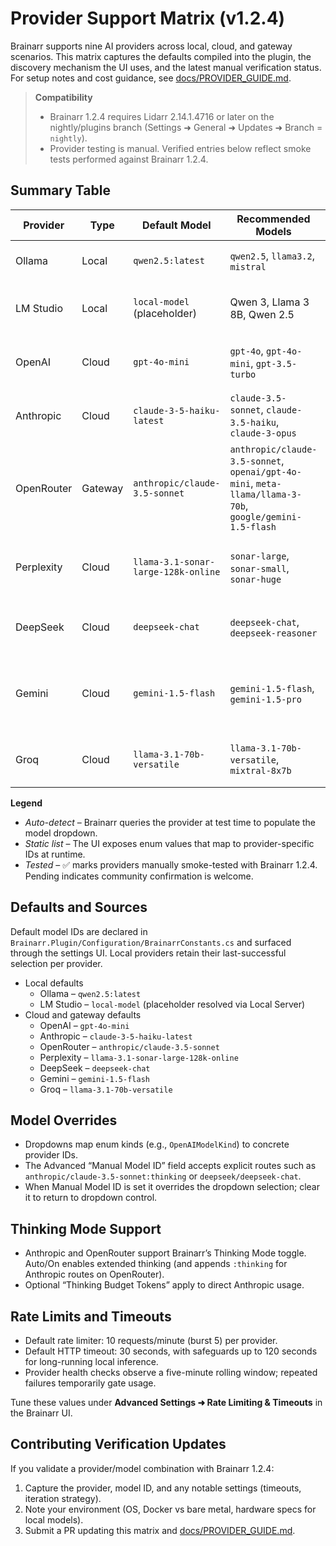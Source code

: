 # Provider Support Matrix (v1.2.4)

Brainarr supports nine AI providers across local, cloud, and gateway scenarios. This matrix captures the defaults compiled into the plugin, the discovery mechanism the UI uses, and the latest manual verification status. For setup notes and cost guidance, see [docs/PROVIDER_GUIDE.md](PROVIDER_GUIDE.md).

> **Compatibility**
> * Brainarr 1.2.4 requires Lidarr 2.14.1.4716 or later on the nightly/plugins branch (Settings ➜ General ➜ Updates ➜ Branch = `nightly`).
> * Provider testing is manual. Verified entries below reflect smoke tests performed against Brainarr 1.2.4.

## Summary Table

| Provider | Type | Default Model | Recommended Models | Model Discovery | Tested (1.2.4) | Last Verified | Notes |
|---------|------|---------------|--------------------|-----------------|----------------|---------------|-------|
| Ollama | Local | `qwen2.5:latest` | `qwen2.5`, `llama3.2`, `mistral` | Auto-detect via `/api/tags` | Pending | — | Private, free; configure URL `http://localhost:11434`. |
| LM Studio | Local | `local-model` (placeholder) | Qwen 3, Llama 3 8B, Qwen 2.5 | Auto-detect via `/v1/models` | ✅ | 2025-09-12 | Verified with Qwen 3 via Local Server. Ensure Local Server is running before testing. |
| OpenAI | Cloud | `gpt-4o-mini` | `gpt-4o`, `gpt-4o-mini`, `gpt-3.5-turbo` | Static list (enum ➜ ID mapping) | Pending | — | Requires API key beginning with `sk-`. Higher-cost premium models available. |
| Anthropic | Cloud | `claude-3-5-haiku-latest` | `claude-3.5-sonnet`, `claude-3.5-haiku`, `claude-3-opus` | Static list (enum ➜ ID mapping) | Pending | — | Supports Thinking Mode and optional thinking budget tokens. |
| OpenRouter | Gateway | `anthropic/claude-3.5-sonnet` | `anthropic/claude-3.5-sonnet`, `openai/gpt-4o-mini`, `meta-llama/llama-3-70b`, `google/gemini-1.5-flash` | Static list (enum ➜ ID mapping) | Pending | — | One key unlocks 200+ models. Anthropic routes auto-switch to `:thinking` when enabled. |
| Perplexity | Cloud | `llama-3.1-sonar-large-128k-online` | `sonar-large`, `sonar-small`, `sonar-huge` | Static list (enum ➜ ID mapping) | ✅ | 2025-09-12 | Verified with Sonar Large. Web-enhanced responses; Pro plan includes monthly API credit. |
| DeepSeek | Cloud | `deepseek-chat` | `deepseek-chat`, `deepseek-reasoner` | Static list (enum ➜ ID mapping) | Pending | — | Ultra-low cost V3 models; supports reasoning traces. |
| Gemini | Cloud | `gemini-1.5-flash` | `gemini-1.5-flash`, `gemini-1.5-pro` | Static list (enum ➜ ID mapping) | ✅ | 2025-09-12 | Verified with Flash on free tier. Requires AI Studio key or Google Cloud project with Generative Language API enabled. |
| Groq | Cloud | `llama-3.1-70b-versatile` | `llama-3.1-70b-versatile`, `mixtral-8x7b` | Static list (enum ➜ ID mapping) | Pending | — | Focused on ultra-fast inference; generous free tier for testing. |

**Legend**

* *Auto-detect* – Brainarr queries the provider at test time to populate the model dropdown.
* *Static list* – The UI exposes enum values that map to provider-specific IDs at runtime.
* *Tested* – ✅ marks providers manually smoke-tested with Brainarr 1.2.4. Pending indicates community confirmation is welcome.

## Defaults and Sources

Default model IDs are declared in `Brainarr.Plugin/Configuration/BrainarrConstants.cs` and surfaced through the settings UI. Local providers retain their last-successful selection per provider.

* Local defaults
  * Ollama – `qwen2.5:latest`
  * LM Studio – `local-model` (placeholder resolved via Local Server)
* Cloud and gateway defaults
  * OpenAI – `gpt-4o-mini`
  * Anthropic – `claude-3-5-haiku-latest`
  * OpenRouter – `anthropic/claude-3.5-sonnet`
  * Perplexity – `llama-3.1-sonar-large-128k-online`
  * DeepSeek – `deepseek-chat`
  * Gemini – `gemini-1.5-flash`
  * Groq – `llama-3.1-70b-versatile`

## Model Overrides

* Dropdowns map enum kinds (e.g., `OpenAIModelKind`) to concrete provider IDs.
* The Advanced “Manual Model ID” field accepts explicit routes such as `anthropic/claude-3.5-sonnet:thinking` or `deepseek/deepseek-chat`.
* When Manual Model ID is set it overrides the dropdown selection; clear it to return to dropdown control.

## Thinking Mode Support

* Anthropic and OpenRouter support Brainarr’s Thinking Mode toggle. Auto/On enables extended thinking (and appends `:thinking` for Anthropic routes on OpenRouter).
* Optional “Thinking Budget Tokens” apply to direct Anthropic usage.

## Rate Limits and Timeouts

* Default rate limiter: 10 requests/minute (burst 5) per provider.
* Default HTTP timeout: 30 seconds, with safeguards up to 120 seconds for long-running local inference.
* Provider health checks observe a five-minute rolling window; repeated failures temporarily gate usage.

Tune these values under **Advanced Settings ➜ Rate Limiting & Timeouts** in the Brainarr UI.

## Contributing Verification Updates

If you validate a provider/model combination with Brainarr 1.2.4:

1. Capture the provider, model ID, and any notable settings (timeouts, iteration strategy).
2. Note your environment (OS, Docker vs bare metal, hardware specs for local models).
3. Submit a PR updating this matrix and [docs/PROVIDER_GUIDE.md](PROVIDER_GUIDE.md).
